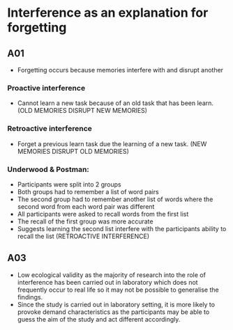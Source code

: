 # Interference as an explanation for forgetting

## A01
- Forgetting occurs because memories interfere with and disrupt another

### Proactive interference
- Cannot learn a new task because of an old task that has been learn. (OLD MEMORIES DISRUPT NEW MEMORIES)

### Retroactive interference
- Forget a previous learn task due the learning of a new task.  (NEW MEMORIES DISRUPT OLD MEMORIES)

### Underwood & Postman:
- Participants were split into 2 groups
- Both groups had to remember a list of word pairs
- The second group had to remember another list of words where the second word from each word pair was different
- All participants were asked to recall words from the first list
- The recall of the first group was more accurate
- Suggests learning the second list interfere with  the participants ability to recall the list (RETROACTIVE INTERFERENCE)


## A03
- Low ecological validity as the majority of research into the role of interference has been carried out in laboratory which does not frequently occur to real life so it may not be possible to generalise the findings.
- Since the study is carried out in laboratory setting, it is more likely to provoke demand characteristics as the participants may be able to guess the aim of the study and act different accordingly.

